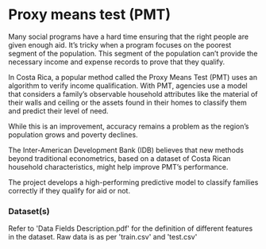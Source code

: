 
# Proxy means test (PMT)

Many social programs have a hard time ensuring that the right people are given enough aid. It’s tricky when a program focuses on the poorest segment of the population. This segment of the population can’t provide the necessary income and expense records to prove that they qualify.

In Costa Rica, a popular method called the Proxy Means Test (PMT) uses an algorithm to verify income qualification. With PMT, agencies use a model that considers a family’s observable household attributes like the material of their walls and ceiling or the assets found in their homes to classify them and predict their level of need.

While this is an improvement, accuracy remains a problem as the region’s population grows and poverty declines.

The Inter-American Development Bank (IDB) believes that new methods beyond traditional econometrics, based on a dataset of Costa Rican household characteristics, might help improve PMT’s performance.

The project develops a high-performing predictive model to classify families correctly if they qualify for aid or not.

### Dataset(s)
Refer to 'Data Fields Description.pdf' for the definition of different features in the dataset. Raw data is as per 'train.csv' and 'test.csv'   
